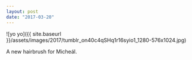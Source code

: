 ```yaml
---
layout: post
date: "2017-03-20"
---
```


![yo yo]({{ site.baseurl }}/assets/images/2017/tumblr_on40c4qSHq1r16syio1_1280-576x1024.jpg)

A new hairbrush for Micheál.
